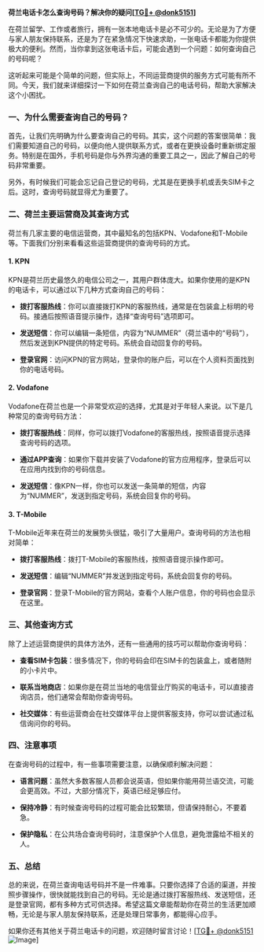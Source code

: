 **荷兰电话卡怎么查询号码？解决你的疑问[[TG💪+ @donk5151](https://t.me/s/donk5151)]**

在荷兰留学、工作或者旅行，拥有一张本地电话卡是必不可少的。无论是为了方便与家人朋友保持联系，还是为了在紧急情况下快速求助，一张电话卡都能为你提供极大的便利。然而，当你拿到这张电话卡后，可能会遇到一个问题：如何查询自己的号码呢？

这听起来可能是个简单的问题，但实际上，不同运营商提供的服务方式可能有所不同。今天，我们就来详细探讨一下如何在荷兰查询自己的电话号码，帮助大家解决这个小困扰。

### **一、为什么需要查询自己的号码？**

首先，让我们先明确为什么要查询自己的号码。其实，这个问题的答案很简单：我们需要知道自己的号码，以便向他人提供联系方式，或者在更换设备时重新绑定服务。特别是在国外，手机号码是你与外界沟通的重要工具之一，因此了解自己的号码非常重要。

另外，有时候我们可能会忘记自己登记的号码，尤其是在更换手机或丢失SIM卡之后。这时，查询号码就显得尤为重要了。

### **二、荷兰主要运营商及其查询方式**

荷兰有几家主要的电信运营商，其中最知名的包括KPN、Vodafone和T-Mobile等。下面我们分别来看看这些运营商提供的查询号码的方式。

#### **1. KPN**

KPN是荷兰历史最悠久的电信公司之一，其用户群体庞大。如果你使用的是KPN的电话卡，可以通过以下几种方式查询自己的号码：

- **拨打客服热线**：你可以直接拨打KPN的客服热线，通常是在包装盒上标明的号码。接通后按照语音提示操作，选择“查询号码”选项即可。
  
- **发送短信**：你可以编辑一条短信，内容为“NUMMER”（荷兰语中的“号码”），然后发送到KPN提供的特定号码。系统会自动回复你的号码。

- **登录官网**：访问KPN的官方网站，登录你的账户后，可以在个人资料页面找到你的电话号码。

#### **2. Vodafone**

Vodafone在荷兰也是一个非常受欢迎的选择，尤其是对于年轻人来说。以下是几种常见的查询号码方法：

- **拨打客服热线**：同样，你可以拨打Vodafone的客服热线，按照语音提示选择查询号码的选项。

- **通过APP查询**：如果你下载并安装了Vodafone的官方应用程序，登录后可以在应用内找到你的号码信息。

- **发送短信**：像KPN一样，你也可以发送一条简单的短信，内容为“NUMMER”，发送到指定号码，系统会回复你的号码。

#### **3. T-Mobile**

T-Mobile近年来在荷兰的发展势头很猛，吸引了大量用户。查询号码的方法也相对简单：

- **拨打客服热线**：拨打T-Mobile的客服热线，按照语音提示操作即可。

- **发送短信**：编辑“NUMMER”并发送到指定号码，系统会回复你的号码。

- **登录官网**：登录T-Mobile的官方网站，查看个人账户信息，你的号码也会显示在这里。

### **三、其他查询方式**

除了上述运营商提供的具体方法外，还有一些通用的技巧可以帮助你查询号码：

- **查看SIM卡包装**：很多情况下，你的号码会印在SIM卡的包装盒上，或者随附的小卡片中。

- **联系当地商店**：如果你是在荷兰当地的电信营业厅购买的电话卡，可以直接咨询店员，他们通常会帮助你查询号码。

- **社交媒体**：有些运营商会在社交媒体平台上提供客服支持，你可以尝试通过私信询问你的号码。

### **四、注意事项**

在查询号码的过程中，有一些事项需要注意，以确保顺利解决问题：

- **语言问题**：虽然大多数客服人员都会说英语，但如果你能用荷兰语交流，可能会更高效。不过，大部分情况下，英语已经足够应付。

- **保持冷静**：有时候查询号码的过程可能会比较繁琐，但请保持耐心，不要着急。

- **保护隐私**：在公共场合查询号码时，注意保护个人信息，避免泄露给不相关的人。

### **五、总结**

总的来说，在荷兰查询电话号码并不是一件难事。只要你选择了合适的渠道，并按照步骤操作，很快就能找到自己的号码。无论是通过拨打客服热线、发送短信，还是登录官网，都有多种方式可供选择。希望这篇文章能帮助你在荷兰的生活更加顺畅，无论是与家人朋友保持联系，还是处理日常事务，都能得心应手。

如果你还有其他关于荷兰电话卡的问题，欢迎随时留言讨论！[[TG💪+ @donk5151](https://t.me/s/donk5151) ![Image](https://i.postimg.cc/rwNCRYN7/Snipaste-2025-04-30-17-27-05.png)]
